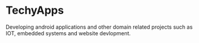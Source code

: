 # TechyApps
Developing android applications and other domain related projects such as IOT, embedded systems and website devlopment.
